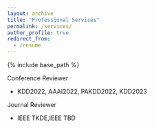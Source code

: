 ```yaml
---
layout: archive
title: "Professional Services"
permalink: /services/
author_profile: true
redirect_from:
  - /resume
---
```


{% include base_path %}


Conference Reviewer
* KDD2022, AAAI2022, PAKDD2022, KDD2023

Journal Reviewer
* IEEE TKDE,IEEE TBD



